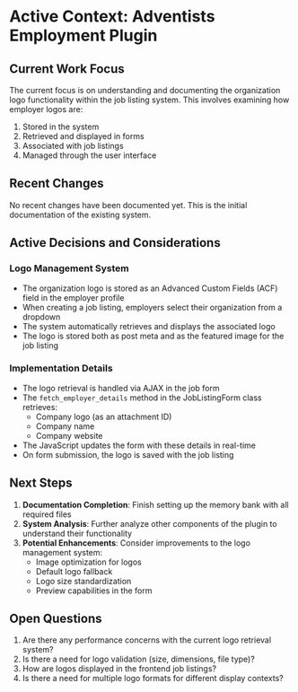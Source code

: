 # Active Context: Adventists Employment Plugin

## Current Work Focus
The current focus is on understanding and documenting the organization logo functionality within the job listing system. This involves examining how employer logos are:
1. Stored in the system
2. Retrieved and displayed in forms
3. Associated with job listings
4. Managed through the user interface

## Recent Changes
No recent changes have been documented yet. This is the initial documentation of the existing system.

## Active Decisions and Considerations

### Logo Management System
- The organization logo is stored as an Advanced Custom Fields (ACF) field in the employer profile
- When creating a job listing, employers select their organization from a dropdown
- The system automatically retrieves and displays the associated logo
- The logo is stored both as post meta and as the featured image for the job listing

### Implementation Details
- The logo retrieval is handled via AJAX in the job form
- The `fetch_employer_details` method in the JobListingForm class retrieves:
  - Company logo (as an attachment ID)
  - Company name
  - Company website
- The JavaScript updates the form with these details in real-time
- On form submission, the logo is saved with the job listing

## Next Steps
1. **Documentation Completion**: Finish setting up the memory bank with all required files
2. **System Analysis**: Further analyze other components of the plugin to understand their functionality
3. **Potential Enhancements**: Consider improvements to the logo management system:
   - Image optimization for logos
   - Default logo fallback
   - Logo size standardization
   - Preview capabilities in the form

## Open Questions
1. Are there any performance concerns with the current logo retrieval system?
2. Is there a need for logo validation (size, dimensions, file type)?
3. How are logos displayed in the frontend job listings?
4. Is there a need for multiple logo formats for different display contexts?
